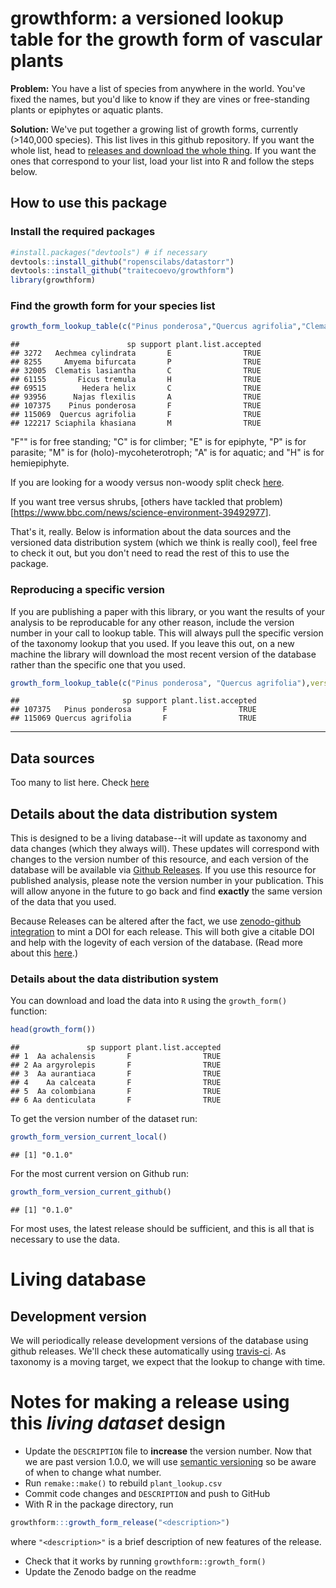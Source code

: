 
growthform: a versioned lookup table for the growth form of vascular plants
===========================================================================

**Problem:** You have a list of species from anywhere in the world. You've fixed the names, but you'd like to know if they are vines or free-standing plants or epiphytes or aquatic plants.

**Solution:** We've put together a growing list of growth forms, currently (&gt;140,000 species). This list lives in this github repository. If you want the whole list, head to [releases and download the whole thing](https://github.com/traitecoevo/growthform/releases). If you want the ones that correspond to your list, load your list into R and follow the steps below.

How to use this package
-----------------------

### Install the required packages

``` r
#install.packages("devtools") # if necessary
devtools::install_github("ropenscilabs/datastorr")
devtools::install_github("traitecoevo/growthform")
library(growthform)
```

### Find the growth form for your species list

``` r
growth_form_lookup_table(c("Pinus ponderosa","Quercus agrifolia","Clematis lasiantha","Hedera helix","Aechmea cylindrata","Ficus tremula","Amyema bifurcata","Sciaphila khasiana","Najas flexilis"))
```

    ##                        sp support plant.list.accepted
    ## 3272   Aechmea cylindrata       E                TRUE
    ## 8255     Amyema bifurcata       P                TRUE
    ## 32005  Clematis lasiantha       C                TRUE
    ## 61155       Ficus tremula       H                TRUE
    ## 69515        Hedera helix       C                TRUE
    ## 93956      Najas flexilis       A                TRUE
    ## 107375    Pinus ponderosa       F                TRUE
    ## 115069  Quercus agrifolia       F                TRUE
    ## 122217 Sciaphila khasiana       M                TRUE

"F"" is for free standing; "C" is for climber; "E" is for epiphyte, "P" is for parasite; "M" is for (holo)-mycoheterotroph; "A" is for aquatic; and "H" is for hemiepiphyte.

If you are looking for a woody versus non-woody split check [here](https://datadryad.org/resource/doi:10.5061/dryad.63q27).

If you want tree versus shrubs, \[others have tackled that problem)\[<https://www.bbc.com/news/science-environment-39492977>\].

That's it, really. Below is information about the data sources and the versioned data distribution system (which we think is really cool), feel free to check it out, but you don't need to read the rest of this to use the package.

### Reproducing a specific version

If you are publishing a paper with this library, or you want the results of your analysis to be reproducable for any other reason, include the version number in your call to lookup table. This will always pull the specific version of the taxonomy lookup that you used. If you leave this out, on a new machine the library will download the most recent version of the database rather than the specific one that you used.

``` r
growth_form_lookup_table(c("Pinus ponderosa", "Quercus agrifolia"),version="0.1.0")
```

    ##                       sp support plant.list.accepted
    ## 107375   Pinus ponderosa       F                TRUE
    ## 115069 Quercus agrifolia       F                TRUE

------------------------------------------------------------------------

Data sources
------------

Too many to list here. Check [here](https://github.com/traitecoevo/growthform/tree/master/database_assembly_information/original_references)

Details about the data distribution system
------------------------------------------

This is designed to be a living database--it will update as taxonomy and data changes (which they always will). These updates will correspond with changes to the version number of this resource, and each version of the database will be available via [Github Releases](http://docs.travis-ci.com/user/deployment/releases/). If you use this resource for published analysis, please note the version number in your publication. This will allow anyone in the future to go back and find **exactly** the same version of the data that you used.

Because Releases can be altered after the fact, we use [zenodo-github integration](https://guides.github.com/activities/citable-code/) to mint a DOI for each release. This will both give a citable DOI and help with the logevity of each version of the database. (Read more about this [here](https://www.software.ac.uk/blog/2016-09-26-making-code-citable-zenodo-and-github).)

### Details about the data distribution system

You can download and load the data into `R` using the `growth_form()` function:

``` r
head(growth_form())
```

    ##               sp support plant.list.accepted
    ## 1  Aa achalensis       F                TRUE
    ## 2 Aa argyrolepis       F                TRUE
    ## 3  Aa aurantiaca       F                TRUE
    ## 4    Aa calceata       F                TRUE
    ## 5  Aa colombiana       F                TRUE
    ## 6 Aa denticulata       F                TRUE

To get the version number of the dataset run:

``` r
growth_form_version_current_local()
```

    ## [1] "0.1.0"

For the most current version on Github run:

``` r
growth_form_version_current_github()
```

    ## [1] "0.1.0"

For most uses, the latest release should be sufficient, and this is all that is necessary to use the data.

Living database
===============

Development version
-------------------

We will periodically release development versions of the database using github releases. We'll check these automatically using [travis-ci](http://travis-ci.org). As taxonomy is a moving target, we expect that the lookup to change with time.

Notes for making a release using this *living dataset* design
=============================================================

-   Update the `DESCRIPTION` file to **increase** the version number. Now that we are past version 1.0.0, we will use [semantic versioning](http://semver.org/) so be aware of when to change what number.
-   Run `remake::make()` to rebuild `plant_lookup.csv`
-   Commit code changes and `DESCRIPTION` and push to GitHub
-   With R in the package directory, run

``` r
growthform:::growth_form_release("<description>")
```

where `"<description>"` is a brief description of new features of the release.

-   Check that it works by running `growthform::growth_form()`
-   Update the Zenodo badge on the readme
